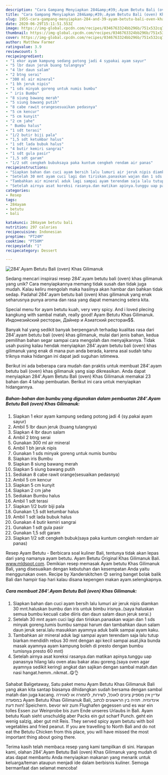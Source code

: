 ```yaml
---
description: "Cara Gampang Menyiapkan 284&amp;#39;.Ayam Betutu Bali (oven) Khas Gilimanuk, Bisa Manjain Lidah"
title: "Cara Gampang Menyiapkan 284&amp;#39;.Ayam Betutu Bali (oven) Khas Gilimanuk, Bisa Manjain Lidah"
slug: 1955-cara-gampang-menyiapkan-284-and-39-ayam-betutu-bali-oven-khas-gilimanuk-bisa-manjain-lidah
date: 2020-06-29T15:11:51.553Z
image: https://img-global.cpcdn.com/recipes/0346763324bb296b/751x532cq70/284ayam-betutu-bali-oven-khas-gilimanuk-foto-resep-utama.jpg
thumbnail: https://img-global.cpcdn.com/recipes/0346763324bb296b/751x532cq70/284ayam-betutu-bali-oven-khas-gilimanuk-foto-resep-utama.jpg
cover: https://img-global.cpcdn.com/recipes/0346763324bb296b/751x532cq70/284ayam-betutu-bali-oven-khas-gilimanuk-foto-resep-utama.jpg
author: Matthew Farmer
ratingvalue: 3.9
reviewcount: 5
recipeingredient:
- "1 ekor ayam kampung sedang potong jadi 4 sypakai ayam sayur"
- "5 lbr daun jeruk buang tulangnya"
- "4 lbr daun salam"
- "2 btng serai"
- "300 ml air mineral"
- "1 bh jeruk nipis"
- "1 sds minyak goreng untuk numis bumbu"
- " iris Bumbu"
- "8 siung bawang merah"
- "5 siung bawang putih"
- "8 cabe rawit orangesesuaikan pedasnya"
- "5 cm kencur"
- "5 cm kunyit"
- "2 cm jahe"
- " Bumbu halus"
- "1 sdt terasi"
- "1/2 butir biji pala"
- "1,5 sdt ketumbar halus"
- "1 sdt lada bubuk halus"
- "4 butir kemiri sangrai"
- "1 sdt gula pasir"
- "1,5 sdt garam"
- "1/2 sdt cengkeh bubuksaya paka kuntum cengkeh rendam air panas"
recipeinstructions:
- "Siapkan bahan dan cuci ayam bersih lalu lumuri air jeruk nipis diamkan 30 mnt.haluskan bumbu dan iris untuk bimbu irisnya..(saya haluskan semua bumbu kecuali cabe diiris dan daun salam daun jeruk serai.)"
- "Setelah 30 mnt ayam cuci lagi dan tiriskan.panaskan wajan dan 1 sds minyak goreng.tumis bumbu sampai harum dan tambahkan daun salam daun jeruk serai.lalu masukkan ayamnya aduk balik sampai ayam kaku."
- "Tambahkan air mineral aduk lagi sampai ayam terendam saja lalu tutup biarkan mendidih rebus 30 mnt dengan api kecil sampai asat.jika bunda masak ayamnya ayam kampung boleh di presto dengan bumbu tumisnya presto 60 mnt)"
- "Setelah airnya asat koreksi rasanya.dan matikan apinya.tunggu uap panasnya hilang lalu oven atau bakar atau goreng.(saya oven agar ayamnya sedikit kering) angkat dan sajikan dengan sambal matah.dan nasi hangat.hemm..nikmat..😋👌"
categories:
- Resep
tags:
- 284ayam
- betutu
- bali

katakunci: 284ayam betutu bali 
nutrition: 297 calories
recipecuisine: Indonesian
preptime: "PT24M"
cooktime: "PT50M"
recipeyield: "1"
recipecategory: Dessert

---
```



![284&#39;.Ayam Betutu Bali (oven) Khas Gilimanuk](https://img-global.cpcdn.com/recipes/0346763324bb296b/751x532cq70/284ayam-betutu-bali-oven-khas-gilimanuk-foto-resep-utama.jpg)

Sedang mencari inspirasi resep 284&#39;.ayam betutu bali (oven) khas gilimanuk yang unik? Cara menyiapkannya memang tidak susah dan tidak juga mudah. Kalau keliru mengolah maka hasilnya akan hambar dan bahkan tidak sedap. Padahal 284&#39;.ayam betutu bali (oven) khas gilimanuk yang enak seharusnya punya aroma dan rasa yang dapat memancing selera kita.

Special menu for ayam betutu kuah, very very spicy. And i loved plecing kangkung with sambal matah, really good! Ayam Betutu Khas Gilimanuk. Индонезийский ресторан, Дайнер и Азиатский ресторан$$.

Banyak hal yang sedikit banyak berpengaruh terhadap kualitas rasa dari 284&#39;.ayam betutu bali (oven) khas gilimanuk, mulai dari jenis bahan, kedua pemilihan bahan segar sampai cara mengolah dan menyajikannya. Tidak usah pusing kalau hendak menyiapkan 284&#39;.ayam betutu bali (oven) khas gilimanuk yang enak di mana pun anda berada, karena asal sudah tahu triknya maka hidangan ini dapat jadi suguhan istimewa.


Berikut ini ada beberapa cara mudah dan praktis untuk membuat 284&#39;.ayam betutu bali (oven) khas gilimanuk yang siap dikreasikan. Anda dapat menyiapkan 284&#39;.Ayam Betutu Bali (oven) Khas Gilimanuk memakai 23 bahan dan 4 tahap pembuatan. Berikut ini cara untuk menyiapkan hidangannya.

<!--inarticleads1-->

##### Bahan-bahan dan bumbu yang digunakan dalam pembuatan 284&#39;.Ayam Betutu Bali (oven) Khas Gilimanuk:

1. Siapkan 1 ekor ayam kampung sedang potong jadi 4 (sy.pakai ayam sayur)
1. Ambil 5 lbr daun jeruk (buang tulangnya)
1. Siapkan 4 lbr daun salam
1. Ambil 2 btng serai
1. Gunakan 300 ml air mineral
1. Ambil 1 bh jeruk nipis
1. Gunakan 1 sds minyak goreng untuk numis bumbu
1. Siapkan  iris Bumbu
1. Siapkan 8 siung bawang merah
1. Siapkan 5 siung bawang putih
1. Sediakan 8 cabe rawit orange(sesuaikan pedasnya)
1. Ambil 5 cm kencur
1. Siapkan 5 cm kunyit
1. Siapkan 2 cm jahe
1. Sediakan  Bumbu halus
1. Ambil 1 sdt terasi
1. Siapkan 1/2 butir biji pala
1. Gunakan 1,5 sdt ketumbar halus
1. Ambil 1 sdt lada bubuk halus
1. Gunakan 4 butir kemiri sangrai
1. Gunakan 1 sdt gula pasir
1. Gunakan 1,5 sdt garam
1. Siapkan 1/2 sdt cengkeh bubuk(saya paka kuntum cengkeh rendam air panas)


Resep Ayam Betutu - Berbicara soal kuliner Bali, tentunya tidak akan lepas dari yang namanya ayam betutu. Ayam Betutu Original Khas Gilimanuk Bali. www.mldspot.com. Demikian resep memasak Ayam betutu Khas Gilimanuk Bali, yang disesuaikan dengan kebutuhan dan kesempatan Anda yaitu menggunakan oven. Recipe by Xanderskitchen 😊 sering banget bolak balik Bali dan hampir tiap hari kalau disana kepengen makan ayam.selengkapnya. 

<!--inarticleads2-->

##### Cara membuat 284&#39;.Ayam Betutu Bali (oven) Khas Gilimanuk:

1. Siapkan bahan dan cuci ayam bersih lalu lumuri air jeruk nipis diamkan 30 mnt.haluskan bumbu dan iris untuk bimbu irisnya..(saya haluskan semua bumbu kecuali cabe diiris dan daun salam daun jeruk serai.)
1. Setelah 30 mnt ayam cuci lagi dan tiriskan.panaskan wajan dan 1 sds minyak goreng.tumis bumbu sampai harum dan tambahkan daun salam daun jeruk serai.lalu masukkan ayamnya aduk balik sampai ayam kaku.
1. Tambahkan air mineral aduk lagi sampai ayam terendam saja lalu tutup biarkan mendidih rebus 30 mnt dengan api kecil sampai asat.jika bunda masak ayamnya ayam kampung boleh di presto dengan bumbu tumisnya presto 60 mnt)
1. Setelah airnya asat koreksi rasanya.dan matikan apinya.tunggu uap panasnya hilang lalu oven atau bakar atau goreng.(saya oven agar ayamnya sedikit kering) angkat dan sajikan dengan sambal matah.dan nasi hangat.hemm..nikmat..😋👌


Sahabat Baligetaway, Satu paket menu Ayam Betutu Khas Gilimanuk Bali yang akan kita santap biasanya dihidangkan sudah bersama dengan sambal matah dan juga kacang. עדיין אין מספיק ציונים לאוכל, לשירות, לתמורה או לאווירה במסעדה ‪Ayam Betutu Khas Gilimanuk Bali‬, אינדונזיה. תהיה בין הראשונים לכתוב חוות דעת! Speichern. bevor wir zum Flughafen gegessen und es war ein tolles Essen zur Weinprobe bis zum Ende unseres Urlaubs in Bali. Ayam betutu Kuah sieht unschuldig aber Packs ein gut scharf Punch. geht ein wenig salzig, aber gut mit Reis. They served spicy ayam betutu with boil vegetables and fried peanut. If you are travelling to North Bali and do not eat the Betutu Chicken from this place, you will have missed the most important thing about going there. 

Terima kasih telah membaca resep yang kami tampilkan di sini. Harapan kami, olahan 284&#39;.Ayam Betutu Bali (oven) Khas Gilimanuk yang mudah di atas dapat membantu Anda menyiapkan makanan yang menarik untuk keluarga/teman ataupun menjadi ide dalam berbisnis kuliner. Semoga bermanfaat dan selamat mencoba!
